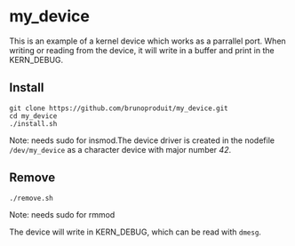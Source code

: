 # my_device
This is an example of a kernel device which works as a parrallel port. When writing or reading from the device, it will write in a buffer and print in the KERN_DEBUG.

## Install

```
git clone https://github.com/brunoproduit/my_device.git
cd my_device
./install.sh
```

Note: needs sudo for insmod.The device driver is created in the nodefile `/dev/my_device` as a character device with major number *42*.

## Remove 

```
./remove.sh
```

Note: needs sudo for rmmod

The device will write in KERN_DEBUG, which can be read with `dmesg`.
